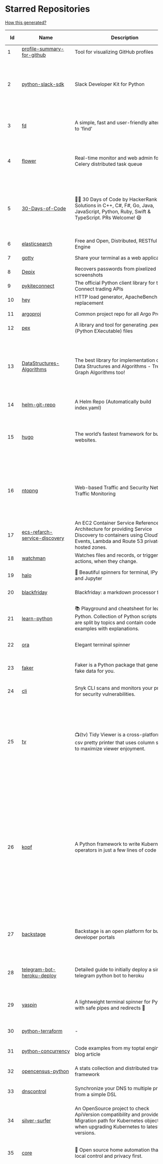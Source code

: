 # Starred Repositories  

[How this generated?](../master/USAGE.md)  

| Id 			| Name			| Description | Star Counts | Topics/Tags   | Last Updated 	|  
| ----------- | ----------- 	| ----------- | ----------- | ----------- 	| -----------   |  
|1|[profile-summary-for-github](https://github.com/tipsy/profile-summary-for-github.git)|Tool for visualizing GitHub profiles|19530|kotlin, webapp, github-api, javalin|13-9-2021|  
|2|[python-slack-sdk](https://github.com/slackapi/python-slack-sdk.git)|Slack Developer Kit for Python|3374|python, slack, slackapi, asyncio, aiohttp-client, aiohttp, websockets, websocket, websocket-client, socket-mode|4-4-2022|  
|3|[fd](https://github.com/sharkdp/fd.git)|A simple, fast and user-friendly alternative to 'find'|21173|command-line, tool, filesystem, search, regex, rust, cli, terminal, hacktoberfest|2-4-2022|  
|4|[flower](https://github.com/mher/flower.git)|Real-time monitor and web admin for Celery distributed task queue|5153|celery, task-queue, monitoring, administration, workers, rabbitmq, redis, python, asynchronous|25-11-2021|  
|5|[30-Days-of-Code](https://github.com/xeoneux/30-Days-of-Code.git)|👨‍💻 30 Days of Code by HackerRank Solutions in C++, C#, F#, Go, Java, JavaScript, Python, Ruby, Swift & TypeScript. PRs Welcome! 😄|665|hackerrank, java, swift, python, csharp, fsharp, cplusplus, solutions, 30, days, of, code, typescript, go, ruby, kotlin, javascript|11-12-2021|  
|6|[elasticsearch](https://github.com/elastic/elasticsearch.git)|Free and Open, Distributed, RESTful Search Engine|59081|elasticsearch, java, search-engine|4-4-2022|  
|7|[gotty](https://github.com/sorenisanerd/gotty.git)|Share your terminal as a web application|1500||1-4-2022|  
|8|[Depix](https://github.com/beurtschipper/Depix.git)|Recovers passwords from pixelized screenshots|22046||16-2-2022|  
|9|[pykiteconnect](https://github.com/zerodha/pykiteconnect.git)|The official Python client library for the Kite Connect trading APIs|662||17-3-2022|  
|10|[hey](https://github.com/rakyll/hey.git)|HTTP load generator, ApacheBench (ab) replacement|13188||23-3-2021|  
|11|[argoproj](https://github.com/argoproj/argoproj.git)|Common project repo for all Argo Projects|263||22-3-2022|  
|12|[pex](https://github.com/pantsbuild/pex.git)|A library and tool for generating .pex (Python EXecutable) files|2060||5-4-2022|  
|13|[DataStructures-Algorithms](https://github.com/rachitiitr/DataStructures-Algorithms.git)|The best library for implementation of all Data Structures and Algorithms - Trees + Graph Algorithms too!|2218|algorithms, data-structures, interview-prep, interview-preparation, competitive-programming, cpp, cpp-library, leetcode, leetcode-solutions|13-6-2021|  
|14|[helm-git-repo](https://github.com/yks0000/helm-git-repo.git)|A Helm Repo (Automatically build index.yaml)|1||6-4-2021|  
|15|[hugo](https://github.com/gohugoio/hugo.git)|The world’s fastest framework for building websites.|58080|go, hugo, static-site-generator, blog-engine, cms, content-management-system, documentation-tool, hacktoberfest|3-4-2022|  
|16|[ntopng](https://github.com/ntop/ntopng.git)|Web-based Traffic and Security Network Traffic Monitoring|4502|ntopng, realtime, network, sflow, ipfix, traffic-monitoring, packet-analyser, packet-processing, netflow, snmp, ebpf, docker, kubernetes|4-4-2022|  
|17|[ecs-refarch-service-discovery](https://github.com/awslabs/ecs-refarch-service-discovery.git)|An EC2 Container Service Reference Architecture for providing Service Discovery to containers using CloudWatch Events, Lambda and Route 53 private hosted zones. |438||25-7-2016|  
|18|[watchman](https://github.com/facebook/watchman.git)|Watches files and records, or triggers actions, when they change. |10783||4-4-2022|  
|19|[halo](https://github.com/manrajgrover/halo.git)|💫 Beautiful spinners for terminal, IPython and Jupyter|2575|halo, spinner, python, jupyter, ora, ipython, async|9-11-2020|  
|20|[blackfriday](https://github.com/russross/blackfriday.git)|Blackfriday: a markdown processor for Go|4911||27-10-2020|  
|21|[learn-python](https://github.com/trekhleb/learn-python.git)|📚 Playground and cheatsheet for learning Python. Collection of Python scripts that are split by topics and contain code examples with explanations.|12345|python, python3, learning, programming-language, learning-python, learning-by-doing|12-3-2022|  
|22|[ora](https://github.com/sindresorhus/ora.git)|Elegant terminal spinner|7614||21-2-2022|  
|23|[faker](https://github.com/joke2k/faker.git)|Faker is a Python package that generates fake data for you.|13975|python, fake, testing, dataset, fake-data, test-data, test-data-generator|28-3-2022|  
|24|[cli](https://github.com/snyk/cli.git)|Snyk CLI scans and monitors your projects for security vulnerabilities.|3862|security, monitor, snyk, vulnerabilities|4-4-2022|  
|25|[tv](https://github.com/alexhallam/tv.git)|📺(tv) Tidy Viewer is a cross-platform CLI csv pretty printer that uses column styling to maximize viewer enjoyment.|1472|cli, terminal, csv, pretty-printer, pretty-print, command-line-tool, data-science, rust, command-line, tabular-data, tibble, dataframe, datatable, csv-viewer, csv-visualization, csv-pretty-print, csv-cat, column, csv-column|26-1-2022|  
|26|[kopf](https://github.com/nolar/kopf.git)|A Python framework to write Kubernetes operators in just a few lines of code|895|kubernetes, kubernetes-operator, kubernetes-operators, python, python3, framework, asyncio, operator, operators, python-framework, kopf, admission-webhook, admission-controller, admission-controllers, operator-framework, kubernetes-concepts|2-4-2022|  
|27|[backstage](https://github.com/backstage/backstage.git)|Backstage is an open platform for building developer portals|15859|infrastructure, dx, developer-experience, developer-portal, service-catalog, microservices, cncf, backstage, hacktoberfest|4-4-2022|  
|28|[telegram-bot-heroku-deploy](https://github.com/AnshumanFauzdar/telegram-bot-heroku-deploy.git)|Detailed guide to initially deploy a simple telegram python bot to heroku|34|heroku-app, telegram-bot, telegram, deploy, hacktoberfest|5-2-2022|  
|29|[yaspin](https://github.com/pavdmyt/yaspin.git)|A lightweight terminal spinner for Python with safe pipes and redirects 🎁|524|spinner, terminal, cli-utilities, python, loader, unix, easy-to-use, python-library, awesome, console, cli, utilities|14-11-2021|  
|30|[python-terraform](https://github.com/beelit94/python-terraform.git)|-|360|terraform, python|4-6-2021|  
|31|[python-concurrency](https://github.com/volker48/python-concurrency.git)|Code examples from my toptal engineering blog article|140|python, python-concurrency, asyncio, multiprocessing|1-3-2021|  
|32|[opencensus-python](https://github.com/census-instrumentation/opencensus-python.git)|A stats collection and distributed tracing framework|610||29-3-2022|  
|33|[dnscontrol](https://github.com/StackExchange/dnscontrol.git)|Synchronize your DNS to multiple providers from a simple DSL|2186|go, dns, infrastructure-as-code, dnscontrol, workflow|4-4-2022|  
|34|[silver-surfer](https://github.com/devtron-labs/silver-surfer.git)|An OpenSource project to check ApiVersion compatibility and provide Migration path for Kubernetes objects when upgrading Kubernetes to latest versions.|135|kubernetes, silver-surfer, kubedd, open-source, golang, hacktoberfest|29-10-2021|  
|35|[core](https://github.com/home-assistant/core.git)|:house_with_garden: Open source home automation that puts local control and privacy first.|51304|python, home-automation, iot, internet-of-things, mqtt, raspberry-pi, asyncio|4-4-2022|  
|36|[seaweedfs](https://github.com/chrislusf/seaweedfs.git)|SeaweedFS is a fast distributed storage system for blobs, objects, files, and data lake, for billions of files! Blob store has O(1) disk seek, cloud tiering. Filer supports Cloud Drive, cross-DC active-active replication, Kubernetes, POSIX FUSE mount, S3 API, S3 Gateway, Hadoop, WebDAV, encryption, Erasure Coding.|14150|distributed-storage, distributed-systems, s3, hdfs, fuse, distributed-file-system, hadoop-hdfs, posix, tiered-file-system, kubernetes, replication, object-storage, s3-storage, seaweedfs, erasure-coding, blob-storage, cloud-drive|5-4-2022|  
|37|[Notepads](https://github.com/JasonStein/Notepads.git)|A modern, lightweight text editor with a minimalist design.|6227|fluent, notepad, texteditor, uwp, markdown, diff-viewer, windows, app|16-3-2022|  
|38|[FlameGraph](https://github.com/brendangregg/FlameGraph.git)|Stack trace visualizer|12751||31-8-2021|  
|39|[realworld](https://github.com/gothinkster/realworld.git)|"The mother of all demo apps" — Exemplary fullstack Medium.com clone powered by React, Angular, Node, Django, and many more 🏅|65092||26-2-2022|  
|40|[papers-we-love](https://github.com/papers-we-love/papers-we-love.git)|Papers from the computer science community to read and discuss.|53678|computer-science, read-papers, meetup, papers, programming, theory, awesome|29-3-2022|  
|41|[redis-datasets](https://github.com/redis-developer/redis-datasets.git)|A Curated List of Sample Redis Datasets|32|dataset, sample-dataset, redis-modules, redis-datasets|6-12-2021|  
|42|[outrun](https://github.com/Overv/outrun.git)|Execute a local command using the processing power of another Linux machine.|3013||22-3-2021|  
|43|[MQTT-Explorer](https://github.com/thomasnordquist/MQTT-Explorer.git)|An all-round MQTT client that provides a structured topic overview|1695|mqtt, mqtt-explorer, homeautomation, mqtt-client, mqtt-smarthome, mqtt-tool|27-2-2022|  
|44|[sqlc](https://github.com/kyleconroy/sqlc.git)|Generate type-safe code from SQL|5124|go, postgresql, sql, orm, code-generator, mysql, python, kotlin|3-4-2022|  
|45|[aws-eks-kubernetes-masterclass](https://github.com/stacksimplify/aws-eks-kubernetes-masterclass.git)|AWS EKS Kubernetes - Masterclass   DevOps, Microservices|413|kubernetes, kubernetes-pods, kubernetes-deployment, kubernetes-services, kubernetes-secrets, aws-eks, aws-eks-cluster, aws-ebs, aws-rds, aws-alb, aws-alb-ingress-controller, aws-fargate, aws-codebuild, aws-codecommit, aws-codepipeline, fluentd, aws-cloudwatch, docker, yaml|3-3-2022|  
|46|[pyjwt](https://github.com/jpadilla/pyjwt.git)|JSON Web Token implementation in Python|4163|python, jwt|26-3-2022|  
|47|[ImHex](https://github.com/WerWolv/ImHex.git)|🔍 A Hex Editor for Reverse Engineers, Programmers and people who value their retinas when working at 3 AM.|12472|hex-editor, reverse-engineering, ips, ips32, pattern-highlighting, dear-imgui, disassembler, analyzer, mathematical-evaluator, pattern-language, dark-mode, nodes, data-processor, hacktoberfest|26-3-2022|  
|48|[processhacker](https://github.com/processhacker/processhacker.git)|A free, powerful, multi-purpose tool that helps you monitor system resources, debug software and detect malware.|6968|administrator, windows, system-monitor, performance-monitoring, performance-tuning, performance, c, debugger, benchmarking, security, profiling, realtime, monitoring, monitor-performance, process-manager, process-monitor, processhacker, monitor|28-3-2022|  
|49|[iris](https://github.com/kataras/iris.git)|The fastest HTTP/2 Go Web Framework. AWS Lambda, gRPC, MVC, Unique Router, Websockets, Sessions, Test suite, Dependency Injection and more. A true successor of expressjs and laravel   谢谢 https://github.com/kataras/iris/issues/1329  |22071|go, performance, iris, web-framework, mvc, golang|18-3-2022|  
|50|[pulsar](https://github.com/apache/pulsar.git)|Apache Pulsar - distributed pub-sub messaging system|10585|pulsar, pubsub, messaging, streaming, queuing, event-streaming|4-4-2022|  
|51|[wrk2](https://github.com/giltene/wrk2.git)|A constant throughput, correct latency recording variant of wrk|3385||24-9-2019|  
|52|[terminalizer](https://github.com/faressoft/terminalizer.git)|🦄 Record your terminal and generate animated gif images or share a web player|12482|terminal, record, capture, shot, bash, powershell, gif, animated, generate, theme, colors, font, repeat, command-line, shell, zsh, bash-profile, render, tty, pty|18-4-2020|  
|53|[aws-cloudformation-user-guide](https://github.com/awsdocs/aws-cloudformation-user-guide.git)|The open source version of the AWS CloudFormation User Guide|629|aws, aws-cloudformation, cloudformation|23-3-2022|  
|54|[school-of-sre](https://github.com/linkedin/school-of-sre.git)|At LinkedIn, we are using this curriculum for onboarding our entry-level talents into the SRE role.|5488|sre, linux, networking, git, python, mysql, nosql, hadoop, system-design, security|5-11-2021|  
|55|[haproxy](https://github.com/haproxy/haproxy.git)|HAProxy Load Balancer's development branch (mirror of git.haproxy.org)|2704|haproxy, load-balancer, reverse-proxy, proxy, http, http2, cache, fastcgi, high-availability, https, ipv6, proxy-protocol, ddos-mitigation, tls13, high-performance, caching|4-4-2022|  
|56|[service-fabric](https://github.com/microsoft/service-fabric.git)|Service Fabric is a distributed systems platform for packaging, deploying, and managing stateless and stateful distributed applications and containers at large scale.|2892|cloud-native, containers, orchestration, distributed-systems, cloud-computing, microservices|31-3-2022|  
|57|[forcediphttpsadapter](https://github.com/Roadmaster/forcediphttpsadapter.git)|A requests TransportAdapter allowing to force a specific IP for HTTPS connections.|40||1-11-2021|  
|58|[argo-events](https://github.com/argoproj/argo-events.git)|Event-driven workflow automation framework|1438||4-4-2022|  
|59|[Terraform-012](https://github.com/addamstj/Terraform-012.git)|Code for the Terraform course|57|||  
|60|[jq](https://github.com/stedolan/jq.git)|Command-line JSON processor|21663||4-4-2022|  
|61|[vscode-debug-visualizer](https://github.com/hediet/vscode-debug-visualizer.git)|An extension for VS Code that visualizes data during debugging.|7223||22-3-2022|  
|62|[upterm](https://github.com/railsware/upterm.git)|A terminal emulator for the 21st century.|19408||20-5-2019|  
|63|[duf](https://github.com/muesli/duf.git)|Disk Usage/Free Utility - a better 'df' alternative|8148|||  
|64|[ace](https://github.com/ajaxorg/ace.git)|Ace (Ajax.org Cloud9 Editor)|24270||22-3-2022|  
|65|[mattermost-server](https://github.com/mattermost/mattermost-server.git)|Mattermost is an open source platform for secure collaboration across the entire software development lifecycle.|22439||4-4-2022|  
|66|[cheatsheets.pdf](https://github.com/qg0/cheatsheets.pdf.git)|📚 Various cheatsheets in PDF|196|||  
|67|[pyWhat](https://github.com/bee-san/pyWhat.git)|🐸   Identify anything. pyWhat easily lets you identify emails, IP addresses, and more. Feed it a .pcap file or some text and it'll tell you what it is! 🧙‍♀️|5079|cyber, security, hacking, cybersecurity, malware, re, python, pcap, malware-analysis, malware-research, tryhackme, hacktoberfest|22-3-2022|  
|68|[Python-for-Algorithms--Data-Structures--and-Interviews](https://github.com/jmportilla/Python-for-Algorithms--Data-Structures--and-Interviews.git)|Files for Udemy Course on Algorithms and Data Structures|2007||30-12-2021|  
|69|[fish-shell](https://github.com/fish-shell/fish-shell.git)|The user-friendly command line shell.|18642||4-4-2022|  
|70|[bat](https://github.com/sharkdp/bat.git)|A cat(1) clone with wings.|33353|command-line, tool, syntax-highlighting, git, terminal, cli, rust, hacktoberfest|2-4-2022|  
|71|[github1s](https://github.com/conwnet/github1s.git)|One second to read GitHub code with VS Code.|20800|hacktoberfest|29-3-2022|  
|72|[bcc](https://github.com/iovisor/bcc.git)|BCC - Tools for BPF-based Linux IO analysis, networking, monitoring, and more|14115||31-3-2022|  
|73|[pinpoint](https://github.com/pinpoint-apm/pinpoint.git)|APM, (Application Performance Management) tool for large-scale distributed systems. |12101|apm, monitoring, performance, agent, distributed-tracing, tracing|5-4-2022|  
|74|[docker_practice](https://github.com/yeasy/docker_practice.git)|Learn and understand Docker&Container technologies, with real DevOps practice!|20241|docker, book, cloud-computing, container, kubernetes, swarm, mesos, spark, devops, linux|16-3-2022|  
|75|[dotfiles](https://github.com/bbkane/dotfiles.git)|Configs for apps I care about|18|dotfiles, zsh, neovim, vscode, git, sqlite, sqlite3|27-3-2022|  
|76|[k9s](https://github.com/derailed/k9s.git)|🐶 Kubernetes CLI To Manage Your Clusters In Style!|15866|k9s, kubernetes, kubernetes-cli, kubernetes-clusters, k8s, k8s-cluster, go, golang|25-1-2022|  
|77|[python-prompt-toolkit](https://github.com/prompt-toolkit/python-prompt-toolkit.git)|Library for building powerful interactive command line applications in Python|7614||4-4-2022|  
|78|[GolangTraining](https://github.com/GoesToEleven/GolangTraining.git)|Training for Golang (go language)|8016||4-12-2018|  
|79|[awesome-vscode](https://github.com/viatsko/awesome-vscode.git)|🎨 A curated list of delightful VS Code packages and resources.|20069|visual-studio, vscode, vscode-theme, vscode-extension, awesome, awesome-list, list, visualstudio, visual-studio-code, visual-studio-code-extension, visual-studio-code-theme|25-3-2022|  
|80|[flamethrower](https://github.com/DNS-OARC/flamethrower.git)|a DNS performance and functional testing utility supporting UDP, TCP, DoT and DoH (by @ns1labs)|247|dns, performance, functional-testing|4-2-2022|  
|81|[goldmark](https://github.com/yuin/goldmark.git)|:trophy: A markdown parser written in Go. Easy to extend, standard(CommonMark) compliant, well structured.|2022|markdown, commonmark, golang, go|28-3-2022|  
|82|[cli-spinners](https://github.com/sindresorhus/cli-spinners.git)|Spinners for use in the terminal|1939||1-10-2021|  
|83|[fucking-algorithm](https://github.com/labuladong/fucking-algorithm.git)|刷算法全靠套路，认准 labuladong 就够了！English version supported! Crack LeetCode, not only how, but also why. |104532|leetcode, algorithms, interview-questions, data-structures, kmp, dynamic-programming, computer-science, dynamic-programming-algorithm|27-3-2022|  
|84|[bhai-lang](https://github.com/DulLabs/bhai-lang.git)|A toy programming language written in Typescript|3444|programming-language, typescript, parser, interpreter, javascript|21-3-2022|  
|85|[golang-web-dev](https://github.com/GoesToEleven/golang-web-dev.git)|-|2937||13-12-2019|  
|86|[onedev](https://github.com/theonedev/onedev.git)|Self-hosted Git Server with Kanban and CI/CD|7076|git, devops, docker, kubernetes, continuous-integration, continuous-deployment, self-hosted, kanban|4-4-2022|  
|87|[python-container](https://github.com/googleapis/python-container.git)|-|28||1-4-2022|  
|88|[google-maps-services-python](https://github.com/googlemaps/google-maps-services-python.git)|Python client library for Google Maps API Web Services|3515|python, client-library|2-2-2022|  
|89|[kubernetes-handbook](https://github.com/rootsongjc/kubernetes-handbook.git)|Kubernetes中文指南/云原生应用架构实战手册 -  https://jimmysong.io/kubernetes-handbook|9825|kubernetes, cloud-native, service-mesh, handbook, cncf, gitbook, k8s, istio|29-3-2022|  
|90|[charts](https://github.com/helm/charts.git)|⚠️(OBSOLETE) Curated applications for Kubernetes|15378|kubernetes, charts, helm|21-12-2021|  
|91|[terminals-are-sexy](https://github.com/k4m4/terminals-are-sexy.git)|💥 A curated list of Terminal frameworks, plugins & resources for CLI lovers.|10440|terminal, curated-list, awesome-lists, cli-lovers|13-12-2020|  
|92|[fortio](https://github.com/fortio/fortio.git)|Fortio load testing library, command line tool, advanced echo server and web UI in go (golang). Allows to specify a set query-per-second load and record latency histograms and other useful stats.|2435|golang, golang-library, golang-application, performance, performance-testing, performance-visualization, http, grpc, proxy, go|4-4-2022|  
|93|[the-book-of-secret-knowledge](https://github.com/trimstray/the-book-of-secret-knowledge.git)|A collection of inspiring lists, manuals, cheatsheets, blogs, hacks, one-liners, cli/web tools and more.|64373|awesome, awesome-list, lists, manuals, resources, howtos, hacks, search-engines, one-liners, cheatsheets, guidelines, sysops, devops, pentesters, security-researchers, linux, bsd, security, hacking|28-2-2022|  
|94|[pycurl](https://github.com/pycurl/pycurl.git)|PycURL - Python interface to libcurl|852|http-client, python, libcurl, libcurl-bindings|1-4-2022|  
|95|[oss-fuzz](https://github.com/google/oss-fuzz.git)|OSS-Fuzz - continuous fuzzing for open source software.|7221|fuzzing, security, stability, oss-fuzz, fuzz-testing, vulnerabilities|5-4-2022|  
|96|[pytest](https://github.com/pytest-dev/pytest.git)|The pytest framework makes it easy to write small tests, yet scales to support complex functional testing|8587|unit-testing, test, testing, python, hacktoberfest|3-4-2022|  
|97|[k3s](https://github.com/k3s-io/k3s.git)|Lightweight Kubernetes|19584|kubernetes, k8s|30-3-2022|  
|98|[operator-sdk](https://github.com/operator-framework/operator-sdk.git)|SDK for building Kubernetes applications. Provides high level APIs, useful abstractions, and project scaffolding.|5524|operator, kubernetes, sdk|4-4-2022|  
|99|[dapr](https://github.com/dapr/dapr.git)|Dapr is a portable, event-driven, runtime for building distributed applications across cloud and edge.|17461|microservices, microservice, kubernetes, sidecar, state-management, event-driven, pubsub, serverless, containers|30-3-2022|  
|100|[doitlive](https://github.com/sloria/doitlive.git)|Because sometimes you need to do it live|3111|command-line, presentations, python, live-coding, cli, click, bash, zsh, ipython, script, hacktoberfest|24-5-2021|  
|101|[kubesphere](https://github.com/kubesphere/kubesphere.git)|The container platform tailored for Kubernetes multi-cloud, datacenter, and edge management ⎈ 🖥 ☁️|9343|devops, container-management, k8s, cncf, cloud-native, servicemesh, kubesphere, kubernetes-platform-solution, kubernetes, jenkins, istio, observability, multi-cluster, hacktoberfest|30-3-2022|  
|102|[pendulum](https://github.com/sdispater/pendulum.git)|Python datetimes made easy|4749|python, datetime, date, time, python3, timezones|18-1-2022|  
|103|[ingress-nginx](https://github.com/kubernetes/ingress-nginx.git)|NGINX Ingress Controller for Kubernetes|12414|ingress-controller, kubernetes, nginx|3-4-2022|  
|104|[coding-interview-university](https://github.com/jwasham/coding-interview-university.git)|A complete computer science study plan to become a software engineer.|215830|computer-science, interview, programming-interviews, study-plan, data-structures, algorithms, software-engineering, algorithm, coding-interviews, interview-prep, coding-interview, interview-preparation|1-4-2022|  
|105|[katran](https://github.com/facebookincubator/katran.git)|A high performance layer 4 load balancer|3565||4-4-2022|  
|106|[k6](https://github.com/grafana/k6.git)|A modern load testing tool, using Go and JavaScript - https://k6.io|15983|golang, load-testing, load-generator, javascript, es6, performance, hacktoberfest|4-4-2022|  
|107|[troposphere](https://github.com/cloudtools/troposphere.git)|troposphere - Python library to create AWS CloudFormation descriptions|4650|aws-cloudformation, cloudformation, python, python3, troposphere|4-4-2022|  
|108|[dailybot](https://github.com/sapumar/dailybot.git)|Simple telegram bot to remind about the daily stand up|8|bot, daily-standup, standup-meetings, standup, standupbot|23-12-2021|  
|109|[recommenders](https://github.com/microsoft/recommenders.git)|Best Practices on Recommendation Systems|12799|machine-learning, recommender, ranking, deep-learning, python, jupyter-notebook, recommendation-algorithm, rating, operationalization, kubernetes, azure, microsoft, recommendation-system, recommendation-engine, recommendation, data-science, tutorial, artificial-intelligence|31-3-2022|  
|110|[free-programming-books](https://github.com/EbookFoundation/free-programming-books.git)|:books: Freely available programming books|229565|education, books, list, resource, hacktoberfest|3-4-2022|  
|111|[terraform-course](https://github.com/wardviaene/terraform-course.git)|Course files for my Udemy course about Terraform|1269|||  
|112|[kube2iam](https://github.com/jtblin/kube2iam.git)|kube2iam  provides different AWS IAM roles for pods running on Kubernetes|1804|kubernetes, aws|1-3-2022|  
|113|[lens](https://github.com/lensapp/lens.git)|Lens - The way the world runs Kubernetes|17326|kubernetes, kubernetes-ui, kubernetes-dashboard, cloud-native, devops, containers|4-4-2022|  
|114|[game_control](https://github.com/ChoudharyChanchal/game_control.git)|-|744|||  
|115|[gitui](https://github.com/extrawurst/gitui.git)|Blazing 💥 fast terminal-ui for git written in rust 🦀|7655|rust, tui, terminal, git, command-line-tool, command-line-interface, async, hacktoberfest, bash|21-3-2022|  
|116|[schema](https://github.com/keleshev/schema.git)|Schema validation just got Pythonic|2559|||  
|117|[python-fire](https://github.com/google/python-fire.git)|Python Fire is a library for automatically generating command line interfaces (CLIs) from absolutely any Python object.|22135|python, cli|17-6-2021|  
|118|[grequests](https://github.com/spyoungtech/grequests.git)|Requests + Gevent = <3|3994|||  
|119|[scrapy](https://github.com/scrapy/scrapy.git)|Scrapy, a fast high-level web crawling & scraping framework for Python.|43210|python, scraping, crawling, framework, crawler, hacktoberfest|23-3-2022|  
|120|[opencv](https://github.com/opencv/opencv.git)|Open Source Computer Vision Library|60696|opencv, c-plus-plus, computer-vision, deep-learning, image-processing||  
|121|[atlas](https://github.com/Netflix/atlas.git)|In-memory dimensional time series database.|3081||4-4-2022|  
|122|[azure-monitor-opencensus-python](https://github.com/Azure-Samples/azure-monitor-opencensus-python.git)|Sample repository demonstrating Azure Monitor exporters for Opencensus Python|13||15-11-2021|  
|123|[ansible](https://github.com/ansible/ansible.git)|Ansible is a radically simple IT automation platform that makes your applications and systems easier to deploy and maintain. Automate everything from code deployment to network configuration to cloud management, in a language that approaches plain English, using SSH, with no agents to install on remote systems. https://docs.ansible.com.|52670|python, ansible, hacktoberfest|4-4-2022|  
|124|[managers-playbook](https://github.com/ksindi/managers-playbook.git)|:book: Heuristics for effective management|4806|management, one-on-ones, feedback, advice, coaching, meetings, decision-making||  
|125|[grumpy](https://github.com/giantswarm/grumpy.git)|Kubernetes Validation Admission Controller example|21||24-7-2020|  
|126|[awesome-python-applications](https://github.com/mahmoud/awesome-python-applications.git)|💿 Free software that works great, and also happens to be open-source Python. |13540|python, application, video, audio, graphics, gui, productivity, education, science, game||  
|127|[awesome](https://github.com/sindresorhus/awesome.git)|😎 Awesome lists about all kinds of interesting topics|195874|awesome, awesome-list, unicorns, lists, resources|1-4-2022|  
|128|[public-apis](https://github.com/public-apis/public-apis.git)|A collective list of free APIs|187642|api, public-apis, free, apis, list, development, software, public, resources, dataset, open-source, public-api, lists|16-3-2022|  
|129|[Python](https://github.com/TheAlgorithms/Python.git)|All Algorithms implemented in Python|134062|python, algorithm, algorithms-implemented, algorithm-competitions, algos, sorts, searches, sorting-algorithms, education, learn, practice, community-driven, interview, hacktoberfest||  
|130|[perf-tools](https://github.com/brendangregg/perf-tools.git)|Performance analysis tools based on Linux perf_events (aka perf) and ftrace|8184|||  
|131|[grex](https://github.com/pemistahl/grex.git)|A command-line tool and library for generating regular expressions from user-provided test cases|5205|command-line-tool, tool, regex, regexp, regex-pattern, regular-expression, regular-expressions, rust, cli, rust-cli, terminal, rust-library, rust-crate|9-3-2022|  
|132|[teleport](https://github.com/gravitational/teleport.git)|Certificate authority and access plane for SSH, Kubernetes, web apps, databases and desktops|11395|ssh, go, bastion, teleport-binaries, certificate, golang, cluster, teleport, firewall, security, jumpserver, rbac, audit, pam, kubernetes, kubernetes-access, firewalls, database-access, postgres, rdp|5-4-2022|  
|133|[nginx-module-vts](https://github.com/vozlt/nginx-module-vts.git)|Nginx virtual host traffic status module|2588|c, nginx, nginx-module, nginx-vhost-traffic-status, vozlt-nginx-modules, monitoring|10-2-2021|  
|134|[Python-Sample-Application](https://github.com/uber/Python-Sample-Application.git)|-|355|||  
|135|[mycli](https://github.com/dbcli/mycli.git)|A Terminal Client for MySQL with AutoCompletion and Syntax Highlighting.|10262|database, python, syntax-highlighting, mysql, mycli, auto-completion||  
|136|[pipeline](https://github.com/tektoncd/pipeline.git)|A cloud-native Pipeline resource.|6998|tekton, pipeline, kubernetes, cdf, hacktoberfest|4-4-2022|  
|137|[kb](https://github.com/gnebbia/kb.git)|A minimalist command line knowledge base manager|2831|knowledge, cheatsheets, procedures, methodology, pentest-tool, knowledge-base, rtfm, notes, notes-management-system, cli, notebook||  
|138|[protobuf](https://github.com/protocolbuffers/protobuf.git)|Protocol Buffers - Google's data interchange format|53716|protobuf, protocol-buffers, protocol-compiler, protobuf-runtime, protoc, serialization, marshalling, rpc|4-4-2022|  
|139|[pipenv](https://github.com/pypa/pipenv.git)| Python Development Workflow for Humans.|22830|pip, python, packaging, virtualenv, pipfile|1-4-2022|  
|140|[kubectx](https://github.com/ahmetb/kubectx.git)|Faster way to switch between clusters and namespaces in kubectl|12699|kubernetes, kubectl, kubectl-plugins, kubernetes-clusters|16-3-2022|  
|141|[awesome-interview-questions](https://github.com/DopplerHQ/awesome-interview-questions.git)|:octocat: A curated awesome list of lists of interview questions. Feel free to contribute! :mortar_board: |45716|awesome-list, awesomeness, interview-questions, interviewing, interview-practice, ruby, javascript, awesome, list, python-interview-questions, rails-interview, javascript-interview-questions, angularjs-interview-questions, android-interview-questions|16-11-2021|  
|142|[badges](https://github.com/Naereen/badges.git)|:pencil: Markdown code for lots of small badges :ribbon: :pushpin: (shields.io, forthebadge.com etc) :sunglasses:. Contributions are welcome! Please add yours!|3194|forthebadge, badges, markdown, markdown-cheatsheet, meta-badge, forthebadge-cc, restructuredtext, pokemon, python, awesome, markup|18-3-2022|  
|143|[admiral](https://github.com/istio-ecosystem/admiral.git)|Admiral provides automatic configuration generation, syncing and service discovery for multicluster Istio service mesh|436|admiral, service-mesh, istio, k8s, multi-cluster, automation, configuration, service-discovery, multicluster, microservices, clusters||  
|144|[engineering-blogs](https://github.com/kilimchoi/engineering-blogs.git)|A curated list of engineering blogs|21088|engineering-blogs, tech, programming-blogs, software-development, lists|2-7-2021|  
|145|[microsoft-authentication-library-for-python](https://github.com/AzureAD/microsoft-authentication-library-for-python.git)|Microsoft Authentication Library (MSAL) for Python makes it easy to authenticate to Azure Active Directory. These documented APIs are stable https://msal-python.readthedocs.io. If you have questions but do not have a github account, ask your questions on Stackoverflow with tag "msal" + "python".|386|msal-python, azure, sdks, microsoft-identity-platform|14-2-2022|  
|146|[gcsfuse](https://github.com/GoogleCloudPlatform/gcsfuse.git)|A user-space file system for interacting with Google Cloud Storage|1421||2-4-2022|  
|147|[requests](https://github.com/psf/requests.git)|A simple, yet elegant, HTTP library.|47173|python, http, forhumans, requests, python-requests, client, humans, cookies|28-3-2022|  
|148|[pyenv](https://github.com/pyenv/pyenv.git)|Simple Python version management|26686||1-4-2022|  
|149|[behave](https://github.com/behave/behave.git)|BDD, Python style.|2587||31-3-2022|  
|150|[google-api-python-client](https://github.com/googleapis/google-api-python-client.git)|🐍 The official Python client library for Google's discovery based APIs.|5544||3-4-2022|  
|151|[GoCasts](https://github.com/StephenGrider/GoCasts.git)|Companion Repo to https://www.udemy.com/go-the-complete-developers-guide/|1595||25-8-2017|  
|152|[fortio-operator](https://github.com/verfio/fortio-operator.git)|Load Testing Operator within the Kubernetes cluster and outside of it.|35|||  
|153|[argo-workflows](https://github.com/argoproj/argo-workflows.git)|Workflow engine for Kubernetes|10770|workflow, kubernetes, argo, dag, knative, airflow, machine-learning, argo-workflows, workflow-engine, hacktoberfest, cloud-native, cncf, k8s||  
|154|[argo-cd](https://github.com/argoproj/argo-cd.git)|Declarative continuous deployment for Kubernetes.|8890|argo, kubernetes, continuous-deployment, gitops, continuous-delivery, docker, cd, cicd, pipeline, devops, ci-cd, argo-cd, ksonnet, helm, hacktoberfest||  
|155|[nuclei](https://github.com/projectdiscovery/nuclei.git)|Fast and customizable vulnerability scanner based on simple YAML based DSL.|7643|cve-scanner, subdomain-takeover, nuclei-engine, vulnerability-detection, vulnerability-assessment, vulnerability-scanner, security, attack-surface, security-scanner|21-3-2022|  
|156|[awesome-selfhosted](https://github.com/awesome-selfhosted/awesome-selfhosted.git)|A list of Free Software network services and web applications which can be hosted on your own servers|83767|selfhosted, awesome, awesome-list, privacy, hosting, cloud, self-hosted|28-3-2022|  
|157|[vizceral](https://github.com/Netflix/vizceral.git)|WebGL visualization for displaying animated traffic graphs|3904|graph, traffic, visualization, webgl, monitoring||  
|158|[python-telegram-bot](https://github.com/python-telegram-bot/python-telegram-bot.git)|We have made you a wrapper you can't refuse|18128|python, telegram, bot, chatbot, framework, hacktoberfest|2-2-2022|  
|159|[kind](https://github.com/kubernetes-sigs/kind.git)|Kubernetes IN Docker - local clusters for testing Kubernetes|9546|k8s-sig-testing, kubernetes, kubeadm, golang, docker, podman|30-3-2022|  
|160|[rook](https://github.com/rook/rook.git)|Storage Orchestration for Kubernetes|9729|storage, kubernetes, ceph, storage-cluster, docker, cloud-native, etcd, cncf|4-4-2022|  
|161|[resume-cli](https://github.com/jsonresume/resume-cli.git)|CLI tool to easily setup a new resume 📑|4084|cli, javascript, resume, json|15-2-2022|  
|162|[skaffold](https://github.com/GoogleContainerTools/skaffold.git)|Easy and Repeatable Kubernetes Development|12645|kubernetes, developer-tools, docker, containers|31-3-2022|  
|163|[cilium](https://github.com/cilium/cilium.git)|eBPF-based Networking, Security, and Observability|11355|containers, bpf, security, kubernetes, kubernetes-networking, cni, kernel, loadbalancing, monitoring, troubleshooting, xdp, ebpf, k8s, observability, networking|4-4-2022|  
|164|[terrascan](https://github.com/accurics/terrascan.git)|Detect compliance and security violations across Infrastructure as Code to mitigate risk before provisioning cloud native infrastructure.|2890|security-tools, infrastructure-as-code, devsecops, devops, security, terraform, aws, cloudsecurity, cloud-security, terrascan, infrastructure, security-violations, architecture, kubernetes, iac, sast, azure-security, aws-security, gcp-security, scans|1-4-2022|  
|165|[ms-identity-python-webapi-azurefunctions](https://github.com/Azure-Samples/ms-identity-python-webapi-azurefunctions.git)|Python Azure Function Web API secured by Azure AD|15||4-2-2021|  
|166|[kubeflow](https://github.com/kubeflow/kubeflow.git)|Machine Learning Toolkit for Kubernetes|11364|ml, kubernetes, minikube, tensorflow, notebook, google-kubernetes-engine, jupyter, machine-learning, kubeflow|29-3-2022|  
|167|[tflint](https://github.com/terraform-linters/tflint.git)|A Pluggable Terraform Linter|2988|terraform, tflint, hcl2|4-4-2022|  
|168|[kubespray](https://github.com/kubernetes-sigs/kubespray.git)|Deploy a Production Ready Kubernetes Cluster|12065|kubernetes-cluster, ansible, kubernetes, high-availability, bare-metal, gce, aws, kubespray, k8s-sig-cluster-lifecycle, hacktoberfest|4-4-2022|  
|169|[microservices-demo](https://github.com/GoogleCloudPlatform/microservices-demo.git)|Sample cloud-native application with 10 microservices showcasing Kubernetes, Istio, gRPC and OpenCensus.|11930|kubernetes, grpc, istio, opencensus, gke, skaffold, sample-application, google-cloud, samples|30-3-2022|  
|170|[devops-exercises](https://github.com/bregman-arie/devops-exercises.git)|Linux, Jenkins, AWS, SRE, Prometheus, Docker, Python, Ansible, Git, Kubernetes, Terraform, OpenStack, SQL, NoSQL, Azure, GCP, DNS, Elastic, Network, Virtualization. DevOps Interview Questions|21963|devops, aws, linux, ansible, python, docker, prometheus, containers, git, kubernetes, interview, interview-questions, terraform, azure, openstack, sql, coding, sre, production-engineer|1-4-2022|  
|171|[age](https://github.com/FiloSottile/age.git)|A simple, modern and secure encryption tool (and Go library) with small explicit keys, no config options, and UNIX-style composability.|10216|built-at-rc, age-encryption|24-2-2022|  
|172|[containerd](https://github.com/containerd/containerd.git)|An open and reliable container runtime|10666|containerd, oci, containers, docker, cncf, cri, kubernetes, hacktoberfest|4-4-2022|  
|173|[go-github](https://github.com/google/go-github.git)|Go library for accessing the GitHub API|8395|go, github-api|3-4-2022|  
|174|[flask-app-on-azure-functions](https://github.com/Azure-Samples/flask-app-on-azure-functions.git)|A sample to run a Flask app on Azure Functions|3||18-2-2022|  
|175|[netdata](https://github.com/netdata/netdata.git)|Real-time performance monitoring, done right! https://www.netdata.cloud|58673|monitoring, iot, notifications, docker, statsd, kubernetes, cncf, prometheus, containers, netdata, analytics, devops, time-series, observability, alerting, graphing, influxdb, grafana, graphite, dashboard|5-4-2022|  
|176|[authelia](https://github.com/authelia/authelia.git)|The Single Sign-On Multi-Factor portal for web apps|12522|totp, u2f, ldap, nginx, sso-authentication, yubikey, two-factor-authentication, docker, cookie, kubernetes, sso, multifactor, push-notifications, traefik, mfa, two-factor, authentication, security, golang, 2fa|5-4-2022|  
|177|[sonobuoy](https://github.com/vmware-tanzu/sonobuoy.git)|Sonobuoy is a diagnostic tool that makes it easier to understand the state of a Kubernetes cluster by running a set of Kubernetes conformance tests and other plugins in an accessible and non-destructive manner.|2522|kubernetes, kubernetes-cluster, kubernetes-setup, kubernetes-deployment, discovery, bugreport, heptio, tanzu, sonobuoy, conformance, conformance-tests, cncf|2-4-2022|  
|178|[xdp-tutorial](https://github.com/xdp-project/xdp-tutorial.git)|XDP tutorial|1216|xdp, bpf, libbpf, tutorial|28-3-2022|  
|179|[linkerd2](https://github.com/linkerd/linkerd2.git)|Ultralight, security-first service mesh for Kubernetes. Main repo for Linkerd 2.x.|8278|service-mesh, rust, golang, kubernetes, linkerd, cloud-native|1-4-2022|  
|180|[lazydocker](https://github.com/jesseduffield/lazydocker.git)|The lazier way to manage everything docker|22204||23-3-2022|  
|181|[viper](https://github.com/spf13/viper.git)|Go configuration with fangs|18774||12-3-2022|  
|182|[htmlq](https://github.com/mgdm/htmlq.git)|Like jq, but for HTML.|5694||3-1-2022|  
|183|[drawio](https://github.com/jgraph/drawio.git)|Source to app.diagrams.net|28573||31-3-2022|  
|184|[google-cloud-python](https://github.com/googleapis/google-cloud-python.git)|Google Cloud Client Library for Python|3848||2-3-2022|  
|185|[terraform-multi-account](https://github.com/inovex/terraform-multi-account.git)|Some example how toadress multiple aws accounts with Terraform|20||12-6-2018|  
|186|[litestream](https://github.com/benbjohnson/litestream.git)|Streaming replication for SQLite.|4862|sqlite, replication, s3|5-4-2022|  
|187|[awesome-sre](https://github.com/dastergon/awesome-sre.git)|A curated list of Site Reliability and Production Engineering resources.|8161|site-reliability-engineering, production, availability, monitoring, post-mortem, reliability-engineering, capacity-planning, service-level-agreement, scalability, reliability, alerting, on-call, site-reliability, postmortem, incident-response, sre, awesome, awesome-list, devops, list|1-3-2022|  
|188|[bitcoin](https://github.com/bitcoin/bitcoin.git)|Bitcoin Core integration/staging tree|63008|bitcoin, c-plus-plus, p2p, cryptocurrency, cryptography||  
|189|[archivy](https://github.com/archivy/archivy.git)|Archivy is a self-hosted knowledge repository that allows you to safely preserve useful content that contributes to your own personal, searchable and extendable wiki.|2828|elasticsearch, knowledge, productivity, python, knowledge-base, note-taking, digital-brain, cli, hacktoberfest|24-3-2022|  
|190|[awesome-argo](https://github.com/terrytangyuan/awesome-argo.git)|A curated list of awesome projects and resources related to Argo (a CNCF hosted project)|583|awesome, awesome-list, awesome-lists, argocd, argo-workflows, argo-events, argo-rollouts, machine-learning, workflow-engine, workflow-management, infrastructure-as-code, continuous-delivery, cloud-native, kubernetes, cncf, gitops, workflow-orchestration, devops, mlops, argo|31-3-2022|  
|191|[typer](https://github.com/tiangolo/typer.git)|Typer, build great CLIs. Easy to code. Based on Python type hints.|7511|cli, click, python3, typehints, terminal, shell, python, typer|30-3-2022|  
|192|[ytfzf](https://github.com/pystardust/ytfzf.git)|A posix script to find and watch youtube videos from the terminal. (Without API)|2494|youtube, cli, terminal, posix, fzf, dmenu, ueberzug|23-2-2022|  
|193|[chaos-mesh](https://github.com/chaos-mesh/chaos-mesh.git)|A Chaos Engineering Platform for Kubernetes.|4682|chaos, chaos-engineering, chaos-testing, kubernetes, operator, golang, microservice, site-reliability-engineering, fault-injection, cncf, cloud-native, chaos-mesh, chaos-experiments, crd, hacktoberfest|2-4-2022|  
|194|[terraform-provider-restapi](https://github.com/Mastercard/terraform-provider-restapi.git)|A terraform provider to manage objects in a RESTful API|571||3-2-2022|  
|195|[eBPF-Package-Repository](https://github.com/l3af-project/eBPF-Package-Repository.git)|eBPF Programs|9||30-3-2022|  
|196|[terraform-aws-devops](https://github.com/antonbabenko/terraform-aws-devops.git)|Info about many of my Terraform, AWS, and DevOps projects.|275|terraform, infrastructure-as-code, aws, aws-community, antonbabenko|21-12-2021|  
|197|[htop](https://github.com/htop-dev/htop.git)|htop - an interactive process viewer|3509|process, viewer, console, terminal, linux, macos, bsd, c, hacktoberfest|3-4-2022|  
|198|[pre-commit-terraform](https://github.com/antonbabenko/pre-commit-terraform.git)|pre-commit git hooks to take care of Terraform configurations|1639|git-hooks, terraform, code-style, hooks, pre-commit, automation|31-3-2022|  
|199|[chef](https://github.com/chef/chef.git)|Chef Infra, a powerful automation platform that transforms infrastructure into code automating how infrastructure is configured, deployed and managed across any environment, at any scale|6853|chef, devops, cfgmgt, infrastructure, automation, deployment, hacktoberfest|1-4-2022|  
|200|[starred-repo-toc](https://github.com/yks0000/starred-repo-toc.git)|Generates Markdown table for all Starred Repositories by a GitHub user.|4|starred-repositories, starred|5-4-2022|  
|201|[gitbook](https://github.com/GitbookIO/gitbook.git)|📝 Modern documentation format and toolchain using Git and Markdown|24593||27-12-2018|  
|202|[azure-cli](https://github.com/Azure/azure-cli.git)|Azure Command-Line Interface|3023|azure, azure-cli, cloud|2-4-2022|  
|203|[awesome-cheatsheets](https://github.com/LeCoupa/awesome-cheatsheets.git)|👩‍💻👨‍💻 Awesome cheatsheets for popular programming languages, frameworks and development tools. They include everything you should know in one single file.|27790|cheatsheets, javascript, bash, nodejs, cheatsheet, database, language, frontend, backend, feathersjs, redis, vuejs, vim, django, programming-language, xcode, php, docker, kubernetes, sailsjs||  
|204|[loguru](https://github.com/Delgan/loguru.git)|Python logging made (stupidly) simple|11405|python, logging, logger, log|4-4-2022|  
|205|[awesome-macos-command-line](https://github.com/herrbischoff/awesome-macos-command-line.git)|Use your macOS terminal shell to do awesome things.|25652|macos, macosx, shell, terminal, awesome-list, awesome, list|2-9-2021|  
|206|[boto3](https://github.com/boto/boto3.git)|AWS SDK for Python|7133|python, aws, cloud, cloud-management, aws-sdk|4-4-2022|  
|207|[aws-load-balancer-controller](https://github.com/kubernetes-sigs/aws-load-balancer-controller.git)|A Kubernetes controller for Elastic Load Balancers|2770|kubernetes-ingress-controller, aws, ingress-resource, kubernetes, ingress, k8s-sig-aws|28-3-2022|  
|208|[linkedin-skill-assessments-quizzes](https://github.com/Ebazhanov/linkedin-skill-assessments-quizzes.git)|Full reference of LinkedIn answers 2022 for skill assessments (aws-lambda, rest-api, javascript, react, git, html, jquery, mongodb, java, Go, python, machine-learning, power-point) linkedin excel test lösungen, linkedin machine learning test LinkedIn test questions and answers |12852|linkedin, quiz-questions, answers, assessment, quiz, linkedin-questions, free, hacktoberfest, hacktoberfest2020, exam, skills, hacktoberfest2021, golang, 2022|4-4-2022|  
|209|[python-docs-samples](https://github.com/GoogleCloudPlatform/python-docs-samples.git)|Code samples used on cloud.google.com|5509|python, samples|4-4-2022|  
|210|[flux](https://github.com/fluxcd/flux.git)|Successor: https://github.com/fluxcd/flux2 — The GitOps Kubernetes operator|6774|kubernetes, gitops, continuous-deployment, continuous-delivery, helm, kustomize, monitoring||  
|211|[kops](https://github.com/kubernetes/kops.git)|Kubernetes Operations (kops) - Production Grade K8s Installation, Upgrades, and Management|13866|kubernetes, go, cncf, containers, kops||  
|212|[kubernetes-the-hard-way](https://github.com/kelseyhightower/kubernetes-the-hard-way.git)|Bootstrap Kubernetes the hard way on Google Cloud Platform. No scripts.|30652||2-5-2021|  
|213|[mkcert](https://github.com/FiloSottile/mkcert.git)|A simple zero-config tool to make locally trusted development certificates with any names you'd like.|34503|https, tls, certificates, local-development, localhost, root-ca, macos, linux, windows, ios, firefox, chrome||  
|214|[arrow](https://github.com/arrow-py/arrow.git)|🏹 Better dates & times for Python|7827|python, arrow, datetime, date, time, timestamp, timezones, hacktoberfest||  
|215|[aws-eks-best-practices](https://github.com/aws/aws-eks-best-practices.git)|A best practices guide for day 2 operations, including operational excellence, security, reliability, performance efficiency, and cost optimization.|872||1-4-2022|  
|216|[go-restful](https://github.com/emicklei/go-restful.git)|package for building REST-style Web Services using Go|4422|rest, go, customizable, routing, openapi|8-3-2022|  
|217|[benten](https://github.com/intuit/benten.git)|Chatbot Development Framework (with Slack integration for Jira and Jenkins)|126||31-3-2021|  
|218|[http-api-design](https://github.com/interagent/http-api-design.git)|HTTP API design guide extracted from work on the Heroku Platform API|13551||18-11-2021|  
|219|[professional-services](https://github.com/GoogleCloudPlatform/professional-services.git)|Common solutions and tools developed by Google Cloud's Professional Services team|2063|google-cloud-platform, google-cloud-dataflow, google-cloud-ml, google-cloud-compute, gke, bigquery, solutions, tools, examples|4-4-2022|  
|220|[caddy](https://github.com/caddyserver/caddy.git)|Fast, multi-platform web server with automatic HTTPS|38160|go, web-server, caddyfile, http, http-server, reverse-proxy, https, tls, automatic-https, privacy, security|3-4-2022|  
|221|[shiv](https://github.com/linkedin/shiv.git)|shiv is a command line utility for building fully self contained Python zipapps as outlined in PEP 441, but with all their dependencies included.|1398||24-1-2022|  
|222|[gotty](https://github.com/yudai/gotty.git)|Share your terminal as a web application|16329|tty, terminal, browser, web, go, websocket, javascript, typescript|13-12-2017|  
|223|[python](https://github.com/kubernetes-client/python.git)|Official Python client library for kubernetes|4686|kubernetes, client-python, k8s, library, k8s-sig-api-machinery|28-3-2022|  
|224|[examples](https://github.com/kubernetes/examples.git)|Kubernetes application example tutorials|4844||23-3-2022|  
|225|[go-fuzz](https://github.com/dvyukov/go-fuzz.git)|Randomized testing for Go|4377|fuzzing, testing, go|20-2-2022|  
|226|[kubernetes-external-secrets](https://github.com/external-secrets/kubernetes-external-secrets.git)|Integrate external secret management systems with Kubernetes|2528|kubernetes, secrets-management, aws, aws-secrets-manager, vault, hashicorp, kubernetes-external-secrets, secrets-manager|23-3-2022|  
|227|[kraken](https://github.com/uber/kraken.git)|P2P Docker registry capable of distributing TBs of data in seconds|4989|docker, docker-registry, container, docker-image, p2p, bittorrent|6-1-2022|  
|228|[kubetools](https://github.com/collabnix/kubetools.git)|Kubetools - Curated List of Kubernetes Tools|466|hacktoberfest, hacktoberfest2020, kubernetes, helm, helmpack, helmcharts, jenkins, iot, monitoring, monitoring-tool, prometheus, thanos, grafana, kubernetes-clusters, kubernetes-operational, kubernetes-resource, k8s-cluster, kubernetes-cli|27-3-2022|  
|229|[monkey](https://github.com/bouk/monkey.git)|Monkey patching in Go|2802||9-12-2019|  
|230|[helmfile](https://github.com/roboll/helmfile.git)|Deploy Kubernetes Helm Charts|3850|kubernetes, helm, chart|3-4-2022|  
|231|[httpstat](https://github.com/davecheney/httpstat.git)|It's like curl -v, with colours. |5952||10-10-2021|  
|232|[terraform](https://github.com/hashicorp/terraform.git)|Terraform enables you to safely and predictably create, change, and improve infrastructure. It is an open source tool that codifies APIs into declarative configuration files that can be shared amongst team members, treated as code, edited, reviewed, and versioned.|31897|graph, infrastructure-as-code, terraform, cloud, cloud-management|4-4-2022|  
|233|[kapacitor](https://github.com/influxdata/kapacitor.git)|Open source framework for processing, monitoring, and alerting on time series data|2122|kapacitor, monitoring, time-series|15-3-2022|  
|234|[gloo](https://github.com/solo-io/gloo.git)|The Feature-rich, Kubernetes-native, Next-Generation API Gateway Built on Envoy|3333|||  
|235|[codebytere.github.io](https://github.com/codebytere/codebytere.github.io.git)|personal website|433||14-2-2022|  
|236|[watchdog](https://github.com/gorakhargosh/watchdog.git)|Python library and shell utilities to monitor filesystem events.|5211||25-3-2022|  
|237|[ksonnet](https://github.com/ksonnet/ksonnet.git)|A CLI-supported framework that streamlines writing and deployment of Kubernetes configurations to multiple clusters.|1154||5-2-2019|  
|238|[awesome-docker](https://github.com/veggiemonk/awesome-docker.git)|:whale: A curated list of Docker resources and projects|21495|docker, awesome, awesome-list, container, tools, dockerfile, list, moby, docker-container, docker-image, docker-environment, docker-deployment, docker-swarm, docker-api, docker-monitoring, docker-machine, docker-security, docker-registry|4-4-2022|  
|239|[slate](https://github.com/slatedocs/slate.git)|Beautiful static documentation for your API|33892|slate, api-documentation, api, static-site-generator|15-12-2021|  
|240|[terraform-cdk](https://github.com/hashicorp/terraform-cdk.git)|Define infrastructure resources using programming constructs and provision them using HashiCorp Terraform|3385|terraform, cdk, cdktf|4-4-2022|  
|241|[minio](https://github.com/minio/minio.git)|High Performance, Kubernetes Native Object Storage|32420|go, storage, cloud, s3, objectstorage, cloudstorage, amazon-s3, cloudnative|4-4-2022|  
|242|[nocode](https://github.com/kelseyhightower/nocode.git)|The best way to write secure and reliable applications. Write nothing; deploy nowhere.|52188||21-1-2020|  
|243|[x509-certificate-exporter](https://github.com/enix/x509-certificate-exporter.git)|A Prometheus exporter to monitor x509 certificates expiration in Kubernetes clusters or standalone|232|prometheus-exporter, kubernetes, monitoring-tool, certificates, expiration-monitoring, dashboard, grafana-dashboard, certificates-focusing, alert|1-2-2022|  
|244|[awesome-deep-learning](https://github.com/ChristosChristofidis/awesome-deep-learning.git)|A curated list of awesome Deep Learning tutorials, projects and communities.|18537|deep-learning, neural-network, machine-learning, awesome, awesome-list, recurrent-networks, deep-networks, deep-learning-tutorial, face-images|30-11-2020|  
|245|[awesome-python](https://github.com/vinta/awesome-python.git)|A curated list of awesome Python frameworks, libraries, software and resources|122247|awesome, python, collections, python-library, python-framework, python-resources|17-12-2021|  
|246|[free-for-dev](https://github.com/ripienaar/free-for-dev.git)|A list of SaaS, PaaS and IaaS offerings that have free tiers of interest to devops and infradev|54312||3-4-2022|  
|247|[cruise-control](https://github.com/linkedin/cruise-control.git)|Cruise-control is the first of its kind to fully automate the dynamic workload rebalance and self-healing of a Kafka cluster. It provides great value to Kafka users by simplifying the operation of Kafka clusters.|2122|kafka, cluster-management, self-healing|4-4-2022|  
|248|[python-patterns](https://github.com/faif/python-patterns.git)|A collection of design patterns/idioms in Python|31107|python, idioms, design-patterns||  
|249|[traefik](https://github.com/traefik/traefik.git)|The Cloud Native Application Proxy|37463|microservice, docker, marathon, mesos, consul, etcd, kubernetes, load-balancer, reverse-proxy, zookeeper, letsencrypt, golang, go|4-4-2022|  
|250|[resume.github.com](https://github.com/resume/resume.github.com.git)|Resumes generated using the GitHub informations|51097||5-8-2016|  
|251|[flask-celery-example](https://github.com/miguelgrinberg/flask-celery-example.git)|This repository contains the example code for my blog article Using Celery with Flask.|1048||12-9-2021|  
|252|[hygieia](https://github.com/hygieia/hygieia.git)|CapitalOne  DevOps Dashboard|3691|devops, dashboard, hygieia, delivery-pipeline, visualization, continuous-delivery, continuous-deployment, continuous-integration|23-9-2021|  
|253|[github-cheat-sheet](https://github.com/tiimgreen/github-cheat-sheet.git)|A list of cool features of Git and GitHub.|34075|awesome, awesome-list, list, github, git|6-10-2020|  
|254|[keras-yolo2](https://github.com/experiencor/keras-yolo2.git)|Easy training on custom dataset. Various backends (MobileNet and SqueezeNet) supported. A YOLO demo to detect raccoon run entirely in brower is accessible at https://git.io/vF7vI (not on Windows).|1698|convolutional-networks, deep-learning, yolo2, realtime, regression|31-12-2019|  
|255|[vscode](https://github.com/microsoft/vscode.git)|Visual Studio Code|129778|editor, electron, visual-studio-code, typescript, microsoft|5-4-2022|  
|256|[markdown-here](https://github.com/adam-p/markdown-here.git)|Google Chrome, Firefox, and Thunderbird extension that lets you write email in Markdown and render it before sending.|54815||30-9-2018|  
|257|[rest.li](https://github.com/linkedin/rest.li.git)|Rest.li is a REST+JSON framework for building robust, scalable service architectures using dynamic discovery and simple asynchronous APIs.|2182||29-3-2022|  
|258|[sdkman-cli](https://github.com/sdkman/sdkman-cli.git)|The SDKMAN! Command Line Interface|4575||3-4-2022|  
|259|[crouton](https://github.com/dnschneid/crouton.git)|Chromium OS Universal Chroot Environment|8046|chroot, shell, crouton, minecraft, ubuntu, debian, kali, linux, chromeos|11-1-2022|  
|260|[schedule](https://github.com/dbader/schedule.git)|Python job scheduling for humans.|9528|||  
|261|[guacamole-server](https://github.com/apache/guacamole-server.git)|Mirror of Apache Guacamole Server|2062||23-3-2022|  
|262|[draft](https://github.com/Azure/draft.git)|A tool for developers to create cloud-native applications on Kubernetes.|3965||26-2-2020|  
|263|[kubescape](https://github.com/armosec/kubescape.git)|Kubescape is a K8s open-source tool providing a multi-cloud K8s single pane of glass, including risk analysis, security compliance, RBAC visualizer and image vulnerabilities scanning. |5471||27-3-2022|  
|264|[gin](https://github.com/gin-gonic/gin.git)|Gin is a HTTP web framework written in Go (Golang). It features a Martini-like API with much better performance -- up to 40 times faster. If you need smashing performance, get yourself some Gin.|57189||29-3-2022|  
|265|[octodns](https://github.com/octodns/octodns.git)|Tools for managing DNS across multiple providers|2158||4-4-2022|  
|266|[click](https://github.com/pallets/click.git)|Python composable command line interface toolkit|12261||1-4-2022|  
|267|[dive](https://github.com/wagoodman/dive.git)|A tool for exploring each layer in a docker image|30765||2-7-2021|  
|268|[emissary](https://github.com/emissary-ingress/emissary.git)|open source Kubernetes-native API gateway for microservices built on the Envoy Proxy|3717||18-3-2022|  
|269|[howdoi](https://github.com/gleitz/howdoi.git)|instant coding answers via the command line|9401||19-2-2022|  
|270|[dashboard](https://github.com/kubernetes/dashboard.git)|General-purpose web UI for Kubernetes clusters|11003||5-4-2022|  
|271|[bokeh](https://github.com/bokeh/bokeh.git)|Interactive Data Visualization in the browser, from  Python|16142||1-4-2022|  
|272|[zuul](https://github.com/Netflix/zuul.git)|Zuul is a gateway service that provides dynamic routing, monitoring, resiliency, security, and more.|11840||29-3-2022|  
|273|[brooklin](https://github.com/linkedin/brooklin.git)|An extensible distributed system for reliable nearline data streaming at scale|754||31-3-2022|  
|274|[mypy](https://github.com/python/mypy.git)|Optional static typing for Python|12809||4-4-2022|  
|275|[cert-manager](https://github.com/cert-manager/cert-manager.git)|Automatically provision and manage TLS certificates in Kubernetes|8694||4-4-2022|  
|276|[packer](https://github.com/hashicorp/packer.git)|Packer is a tool for creating identical machine images for multiple platforms from a single source configuration.|13605||23-3-2022|  
|277|[celery](https://github.com/celery/celery.git)|Distributed Task Queue (development branch)|18990||4-4-2022|  
|278|[roadmap](https://github.com/github/roadmap.git)|GitHub public roadmap|6515||28-2-2022|  
|279|[dockerfiles](https://github.com/jessfraz/dockerfiles.git)|Various Dockerfiles I use on the desktop and on servers.|12451|dockerfiles, bash, docker, dockerfile, linux, shell, containers||  
|280|[predictive-horizontal-pod-autoscaler](https://github.com/jthomperoo/predictive-horizontal-pod-autoscaler.git)|Horizontal Pod Autoscaler built with predictive abilities using statistical models|167||28-12-2021|  
|281|[clair](https://github.com/quay/clair.git)|Vulnerability Static Analysis for Containers|8626||23-3-2022|  
|282|[awesome-readme](https://github.com/matiassingers/awesome-readme.git)|A curated list of awesome READMEs|11563|awesome-list, awesome, list, readme||  
|283|[locust](https://github.com/locustio/locust.git)|Scalable user load testing tool written in Python|18567|locust, python, load-testing, performance-testing, http, benchmarking, load-generator||  
|284|[linux-insides](https://github.com/0xAX/linux-insides.git)|A little bit about a linux kernel|24404|linux-kernel, linux-insides, linux||  
|285|[graphene-django](https://github.com/graphql-python/graphene-django.git)|Integrate GraphQL into your Django project.|3827|graphene, django, python, graphql|3-3-2022|  
|286|[labs](https://github.com/docker/labs.git)|This is a collection of tutorials for learning how to use Docker with various tools. Contributions welcome.|10648|docker-tutorial, lab, swarm, docker, docker-compose, swarm-mode, orchestration, windows, dotnet, java, security, containers|15-10-2020|  
|287|[cloud-custodian](https://github.com/cloud-custodian/cloud-custodian.git)|Rules engine for cloud security, cost optimization, and governance, DSL in yaml for policies to query, filter, and take actions on resources|4080|aws, compliance, cloud, rules-engine, cloud-computing, management, serverless, lambda, gcp, azure|31-3-2022|  
|288|[tldr](https://github.com/tldr-pages/tldr.git)|📚 Collaborative cheatsheets for console commands|37945|shell, man-page, tldr, manpages, documentation, cheatsheets, terminal, command-line, console, examples, help, manual, hacktoberfest|4-4-2022|  
|289|[ohmyzsh](https://github.com/ohmyzsh/ohmyzsh.git)|🙃   A delightful community-driven (with 2,000+ contributors) framework for managing your zsh configuration. Includes 300+ optional plugins (rails, git, macOS, hub, docker, homebrew, node, php, python, etc), 140+ themes to spice up your morning, and an auto-update tool so that makes it easy to keep up with the latest updates from the community.|143137|shell, zsh-configuration, theme, terminal, productivity, hacktoberfest, zsh, cli, cli-app, themes, plugins, plugin-framework, oh-my-zsh, ohmyzsh, oh-my-zsh-theme, oh-my-zsh-plugin|4-4-2022|  
|290|[runc](https://github.com/opencontainers/runc.git)|CLI tool for spawning and running containers according to the OCI specification|9064|containers, docker, oci|31-3-2022|  
|291|[minikube](https://github.com/kubernetes/minikube.git)|Run Kubernetes locally|23628|minikube, kubernetes, cluster, containers, go, cncf|4-4-2022|  
|292|[argo-rollouts](https://github.com/argoproj/argo-rollouts.git)|Progressive Delivery for Kubernetes|1453|gitops, canary, bluegreen, kubernetes, argoproj, deployments, experiments, argo-rollouts, progressive-delivery||  
|293|[gitops-engine](https://github.com/argoproj/gitops-engine.git)|Democratizing GitOps|1309|gitops, kubernetes, continuous-deployment|28-3-2022|  
|294|[pygradle](https://github.com/linkedin/pygradle.git)|Using Gradle to build Python projects|551|gradle, python, linkedin|3-3-2020|  
|295|[trafficserver](https://github.com/apache/trafficserver.git)|Apache Traffic Server™ is a fast, scalable and extensible HTTP/1.1 and HTTP/2 compliant caching proxy server.|1444|proxy, cdn, cache, apache, hacktoberfest|4-4-2022|  
|296|[wrk](https://github.com/wg/wrk.git)|Modern HTTP benchmarking tool|31665||7-2-2021|  
|297|[boulder](https://github.com/letsencrypt/boulder.git)|An ACME-based certificate authority, written in Go. |4225|boulder, go, acme, certificate-authority, tls, lets-encrypt, ca, pki, rfc8555|4-4-2022|  
|298|[mux](https://github.com/gorilla/mux.git)|A powerful HTTP router and URL matcher for building Go web servers with 🦍|16293|mux, go, gorilla, router, http, middleware||  
|299|[marathon](https://github.com/mesosphere/marathon.git)|Deploy and manage containers (including Docker) on top of Apache Mesos at scale.|4043|dcos-orchestration-guild, dcos|27-7-2021|  

